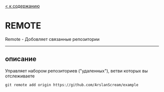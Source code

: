 [< к содержанию](README.md)


# REMOTE
Remote - Добовляет связанные репозитории

---
## описание

Управляет набором репозиториев ("удаленных"), ветви которых вы отслеживаете


```
git remote add origin https://github.com/ArslanScream/example
```